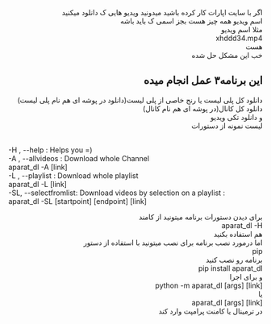 <p align="right">
    اگر با سایت اپارات کار کرده باشید میدونید ویدیو هایی ک دانلود میکنید
</br>
    اسم ویدیو همه چیز هست بجز اسمی ک باید باشه
</br>
    مثلا اسم ویدیو
</br>
      xhddd34.mp4 
</br>
      هست
</br>
    خب این مشکل حل شده 
</p>

<h2 align="right">این برنامه۳  عمل انجام میده
</h2>
<p align="right">
دانلود کل پلی لیست  یا  رنج خاصی از پلی لیست(دانلود در پوشه ای هم نام پلی لیست) 
</br>
دانلود کل کانال(در پوشه ای هم نام کانال) 
</br>
و دانلود تکی ویدیو
</br>
 لیست نمونه از دستورات 
</br>
</p>


<p>
    </br>
    -H , --help : Helps you =)
    </br>
    -A , --allvideos : Download whole Channel
    </br>
    aparat_dl -A [link]
    </br>
    -L , --playlist : Download whole playlist
    </br>
    aparat_dl -L [link]
    </br>
    -SL, --selectfromlist: Download videos by selection on a playlist : 
    </br>
    aparat_dl -SL [startpoint] [endpoint] [link]
</p>
<p align="right">
برای دیدن دستورات برنامه میتونید از کامند
</br>
<span>
aparat_dl  -H
</span>
</br>
هم استفاده بکنید
</br>
اما درمورد نصب برنامه برای نصب میتونید با استفاده از دستور
</br>
<span>
pip
</span>
</br>
برنامه رو نصب کنید 
</br>
<span>
pip install aparat_dl 
</span>
</br>
و برای اجرا  
</br>
<span>
python -m aparat_dl [args] [link] 
</span>
</br>
یا
</br>
<span>
aparat_dl [args] [link]
</span> 
</br>
در ترمینال یا 
کامنت پرامپت وارد کند
</p>
